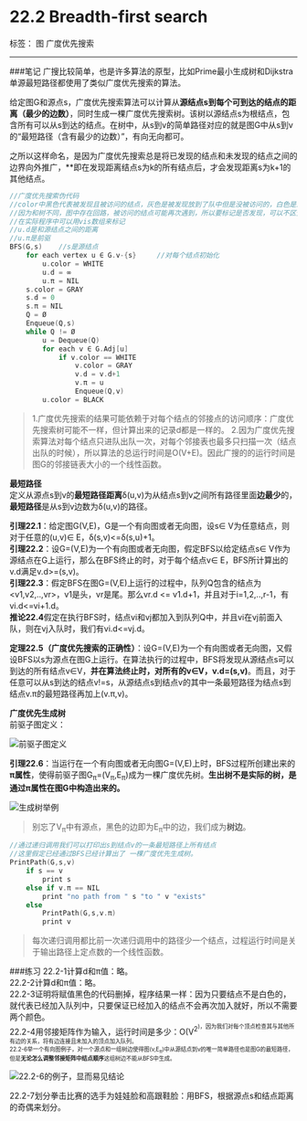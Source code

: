 ﻿# 22.2 Breadth-first search

标签： 图 广度优先搜索

---
###笔记
广搜比较简单，也是许多算法的原型，比如Prime最小生成树和Dijkstra单源最短路径都使用了类似广度优先搜索的算法。

给定图G和源点s，广度优先搜索算法可以计算从**源结点s到每个可到达的结点的距离（最少的边数）**，同时生成一棵广度优先搜索树。该树以源结点s为根结点，包含所有可以从s到达的结点。在树中，从s到v的简单路径对应的就是图G中从s到v的“最短路径（含有最少的边数）”，有向无向都可。

之所以这样命名，是因为广度优先搜索总是将已发现的结点和未发现的结点之间的边界向外推广，**即在发现距离结点s为k的所有结点后，才会发现距离s为k+1的其他结点。

```c++
//广度优先搜索伪代码
//color中黑色代表被发现且被访问的结点，灰色是被发现放到了队中但是没被访问的，白色是未发现的结点
//因为和树不同，图中存在回路，被访问的结点可能再次遇到，所以要标记是否发现，可以不区分黑色和灰色
//在实际程序中可以用vis数组来标记
//u.d是和源结点之间的距离
//u.π是前驱
BFS(G,s)    //s是源结点
    for each vertex u ∈ G.v-{s}     //对每个结点初始化
        u.color = WHITE
        u.d = ∞
        u.π = NIL
    s.color = GRAY
    s.d = 0
    s.π = NIL
    Q = Ø
    Enqueue(Q,s)
    while Q != Ø
        u = Dequeue(Q)
        for each v ∈ G.Adj[u]
            if v.color == WHITE
                v.color = GRAY
                v.d = v.d+1
                v.π = u
                Enqueue(Q,v)
        u.color = BLACK
```

> 1.广度优先搜索的结果可能依赖于对每个结点的邻接点的访问顺序：广度优先搜索树可能不一样，但计算出来的记录d都是一样的。
> 2.因为广度优先搜索算法对每个结点只进队出队一次，对每个邻接表也最多只扫描一次（结点出队的时候），所以算法的总运行时间是O(V+E)。因此广搜的的运行时间是图G的邻接链表大小的一个线性函数。

**最短路径**  
定义从源点s到v的**最短路径距离**δ(u,v)为从结点s到v之间所有路径里面**边最少**的，**最短路径**是从s到v边数为δ(u,v)的路径。

**引理22.1**：给定图G(V,E)，G是一个有向图或者无向图，设s∈ V为任意结点，则对于任意的(u,v)∈ E，δ(s,v)<=δ(s,u)+1。  
**引理22.2**：设G=(V,E)为一个有向图或者无向图，假定BFS以给定结点s∈ V作为源结点在G上运行，那么在BFS终止的时，对于每个结点v∈ E，BFS所计算出的v.d满足v.d>=(s,v)。  
**引理22.3**：假定BFS在图G=(V,E)上运行的过程中，队列Q包含的结点为<v1,v2,..,vr>，v1是头，vr是尾。那么vr.d <= v1.d+1，并且对于i=1,2,..,r-1，有vi.d<=vi+1.d。  
**推论22.4**假定在执行BFS时，结点vi和vj都加入到队列Q中，并且vi在vj前面入队，则在vj入队时，我们有vi.d<=vj.d。

**定理22.5（广度优先搜索的正确性）**：设G=(V,E)为一个有向图或者无向图，又假设BFS以s为源点在图G上运行。在算法执行的过程中，BFS将发现从源结点s可以到达的所有结点v∈V，**并在算法终止时，对所有的v∈V，v.d=(s,v)**。而且，对于任意可以从s到达的结点v!=s，从源结点s到结点v的其中一条最短路径为结点s到结点v.π的最短路径再加上(v.π,v)。

**广度优先生成树**  
前驱子图定义：

![前驱子图定义][1]

**引理22.6**：当运行在一个有向图或者无向图G=(V,E)上时，BFS过程所创建出来的**π属性**，使得前驱子图G<sub>π</sub>=(V<sub>π</sub>,E<sub>π</sub>)成为一棵广度优先树。**生出树不是实际的树，是通过π属性在图G中构造出来的。**

![生成树举例][2]

> 别忘了V<sub>π</sub>中有源点，黑色的边即为E<sub>π</sub>中的边，我们成为**树边**。

```c++
//通过递归调用我们可以打印出s到结点v的一条最短路径上所有结点
//这里假定已经通过BFS已经计算出了 一棵广度优先生成树。
PrintPath(G,s,v)
    if s == v
        print s
    else if v.π == NIL
        print "no path from " s "to " v "exists"
    else
        PrintPath(G,s,v.π)
        print v
```

> 每次递归调用都比前一次递归调用中的路径少一个结点，过程运行时间是关于输出路径上定点数的一个线性函数。

###练习
22.2-1计算d和π值：略。  
22.2-2计算d和π值：略。  
22.2-3证明将赋值黑色的代码删掉，程序结果一样：因为只要结点不是白色的，就代表已经加入队列中，只要保证已经加入的结点不会再次加入就好，所以不需要两个颜色。  
22.2-4用邻接矩阵作为输入，运行时间是多少：O(V<sup>2<sup>)，因为我们对每个顶点检查其与其他所有边的关系，将有边连接且未加入的顶点加入队列。  
22.2-6举一个有向图例子，对一个源点和一组树边使得图(v,E<sub>π</sub>)中从源结点到v的唯一简单路径也是图G的最短路径，但是**无论怎么调整邻接矩阵中结点顺序**这组树边不能从BFS中生成。

![22.2-6的例子，显而易见结论][3]

22.2-7划分拳击比赛的选手为娃娃脸和高跟鞋脸：用BFS，根据源点s和结点距离的奇偶来划分。  

  [1]: https://github.com/wj1066/pictures/blob/master/CLRS/22.2-1.jpg
  [2]: https://github.com/wj1066/pictures/blob/master/CLRS/22.2-2.jpg
  [3]: https://github.com/wj1066/pictures/blob/master/CLRS/22.2-3.jpg